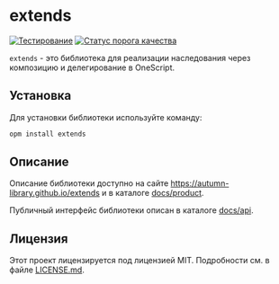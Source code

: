 # extends

[![Тестирование](https://github.com/nixel2007/extends/actions/workflows/test.yml/badge.svg?branch=master)](https://github.com/nixel2007/extends/actions/workflows/test.yml)
[![Статус порога качества](https://sonar.openbsl.ru/api/project_badges/measure?project=extends&metric=alert_status)](https://sonar.openbsl.ru/dashboard?id=extends)

`extends` - это библиотека для реализации наследования через композицию и делегирование в OneScript.

## Установка

Для установки библиотеки используйте команду:

```sh
opm install extends
```

## Описание

Описание библиотеки доступно на сайте https://autumn-library.github.io/extends и в каталоге [docs/product](./docs/product/index.md).

Публичный интерфейс библиотеки описан в каталоге [docs/api](./docs/api/index.md).

## Лицензия

Этот проект лицензируется под лицензией MIT. Подробности см. в файле [LICENSE.md](./LICENSE.md).
